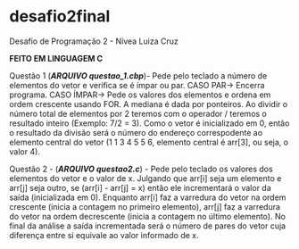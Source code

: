 # desafio2final


Desafio de Programação 2 - Nívea Luiza Cruz

**FEITO EM LINGUAGEM C**


Questão 1 (*****ARQUIVO questao_1.cbp*****)- Pede pelo teclado a número de elementos do vetor e verifica se é ímpar ou par. 
      CASO PAR-> Encerra programa. 
      CASO ÍMPAR-> Pede os valores dos elementos e ordena em ordem crescente usando FOR. 
                   A mediana é dada por ponteiros. Ao dividir o número total de elementos por 2 teremos com o operador / teremos o resultado inteiro (Exemplo: 7/2 = 3). 
                   Como o vetor é inicializado em 0, então o resultado da divisão será o número do endereço correspodente ao elemento central do vetor 
                    (1 1 3 4 5 5 6, elemento central é arr[3], ou seja, o valor 4). 

Questão 2 - (*****ARQUIVO questao2.c*****) - Pede pelo teclado os valores dos elementos do vetor e o valor de x. 
Julgando que arr[i] seja um elemento e arr[j] seja outro, se (arr[i] - arr[j] = x) então ele incrementará o valor da saída (inicializada em 0). 
Enquanto arr[i] faz a varredura do vetor na ordem crescente (inicia a contagem no primeiro elemento), 
arr[j] faz a varredura do vetor na ordem decrescente (inicia a contagem no último elemento). 
No final da análise a saída incrementada será o número de pares do vetor cuja diferença entre si equivale ao valor informado de x.
